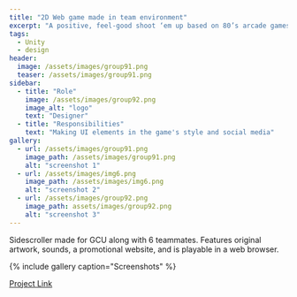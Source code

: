 ```yaml
---
title: "2D Web game made in team environment"
excerpt: "A positive, feel-good shoot ‘em up based on 80’s arcade games such as Space Invaders, Defender and Galaga inspired by Scotland."
tags:
  - Unity
  - design
header:
  image: /assets/images/group91.png
  teaser: /assets/images/group91.png
sidebar:
  - title: "Role"
    image: /assets/images/group92.png
    image_alt: "logo"
    text: "Designer"
  - title: "Responsibilities"
    text: "Making UI elements in the game's style and social media"
gallery:
  - url: /assets/images/group91.png
    image_path: /assets/images/group91.png
    alt: "screenshot 1"
  - url: /assets/images/img6.png
    image_path: /assets/images/img6.png
    alt: "screenshot 2"
  - url: /assets/images/group92.png
    image_path: assets/images/group92.png
    alt: "screenshot 3"
---
```


Sidescroller made for GCU along with 6 teammates. Features original artwork, sounds, a promotional website, and is playable in a web browser. 

{% include gallery caption="Screenshots" %}

<a href="https://oreoadidas.github.io/Group9-ProjectWebsite/" class="btn btn--primary">Project Link</a>
